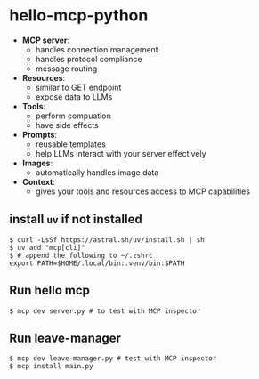 # hello-mcp-python

* **MCP server**:
  - handles connection management
  - handles protocol compliance
  - message routing
* **Resources**: 
  - similar to GET endpoint
  - expose data to LLMs
* **Tools**: 
  - perform compuation
  - have side effects
* **Prompts**: 
  - reusable templates
  - help LLMs interact with your server effectively
* **Images**:
  - automatically handles image data
* **Context**:
  - gives your tools and resources access to MCP capabilities


## install `uv` if not installed
```
$ curl -LsSf https://astral.sh/uv/install.sh | sh
$ uv add "mcp[cli]"
$ # append the following to ~/.zshrc
export PATH=$HOME/.local/bin:.venv/bin:$PATH 
```

## Run hello mcp
```
$ mcp dev server.py # to test with MCP inspector
```

## Run leave-manager 
```
$ mcp dev leave-manager.py # test with MCP inspector
$ mcp install main.py
```


